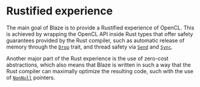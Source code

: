 # Rustified experience

The main goal of Blaze is to provide a Rustified experience of OpenCL.
This is achieved by wrapping the OpenCL API inside Rust types that offer safety guarantees provided by the Rust compiler, such as automatic release of memory through the [`Drop`](https://doc.rust-lang.org/stable/std/ops/trait.Drop.html) trait, and thread safety via [`Send`](https://doc.rust-lang.org/stable/std/marker/trait.Send.html) and [`Sync`](https://doc.rust-lang.org/stable/std/marker/trait.Sync.html).

Another major part of the Rust experience is the use of zero-cost abstractions, which also means that Blaze is written in such a way that the Rust compiler can maximally optimize the resulting code, such with the use of [`NonNull`](https://doc.rust-lang.org/stable/std/ptr/struct.NonNull.html) pointers.  